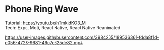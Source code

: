 # Phone Ring Wave

Tutorial: https://youtu.be/hTmkjdKO3_M<br>
Tech: Expo, Moti, React Native, React Native Reanimated

https://user-images.githubusercontent.com/3984265/189536361-fdda8f1d-c056-4728-9681-46c7c625de82.mp4
